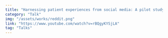```yaml
---
title: "Harnessing patient experiences from social media: A pilot study using COVID-19 data from Reddit"
category: "Talk"
img: "/assets/works/reddit.png"
link: "https://www.youtube.com/watch?v=rBQgyKYSjLA"
tag: "Talks"
---
```


